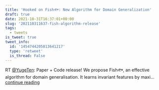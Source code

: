 ```yaml
---
title: 'Hooked on Fish🐟: New Algorithm for Domain Generalization'
draft: true
date: 2021-10-31T16:37:01+00:00
slug: '202110311637-fish-algorithm-release'
tags:
  - tweets
is_tweet: true
tweet_info:
  id: '1454744205813641217'
  type: 'retweet'
  is_thread: False
---
```




RT [@YugeTen](https://x.com/YugeTen): Paper + Code release! We propose Fish🐟, an effective algorithm for domain generalisation. It learns invariant features by maxi… [continue reading](https://x.com/sytelus/status/1454744205813641217)
